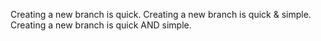 Creating a new branch is quick.
Creating a new branch is quick & simple.
Creating a new branch is quick AND simple.

